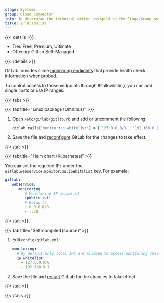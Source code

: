 ```yaml
---
stage: Systems
group: Cloud Connector
info: To determine the technical writer assigned to the Stage/Group associated with this page, see https://handbook.gitlab.com/handbook/product/ux/technical-writing/#assignments
title: IP allowlist
---
```


{{< details >}}

- Tier: Free, Premium, Ultimate
- Offering: GitLab Self-Managed

{{< /details >}}

GitLab provides some [monitoring endpoints](health_check.md)
that provide health check information when probed.

To control access to those endpoints through IP allowlisting, you can add single
hosts or use IP ranges:

{{< tabs >}}

{{< tab title="Linux package (Omnibus)" >}}

1. Open `/etc/gitlab/gitlab.rb` and add or uncomment the following:

   ```ruby
   gitlab_rails['monitoring_whitelist'] = ['127.0.0.0/8', '192.168.0.1']
   ```

1. Save the file and [reconfigure](../restart_gitlab.md#reconfigure-a-linux-package-installation) GitLab for the changes to take effect.

{{< /tab >}}

{{< tab title="Helm chart (Kubernetes)" >}}

You can set the required IPs under the `gitlab.webservice.monitoring.ipWhitelist` key. For example:

```yaml
gitlab:
   webservice:
      monitoring:
         # Monitoring IP allowlist
         ipWhitelist:
         # Defaults
         - 0.0.0.0/0
         - ::/0
```

{{< /tab >}}

{{< tab title="Self-compiled (source)" >}}

1. Edit `config/gitlab.yml`:

   ```yaml
   monitoring:
     # by default only local IPs are allowed to access monitoring resources
     ip_whitelist:
       - 127.0.0.0/8
       - 192.168.0.1
   ```

1. Save the file and [restart](../restart_gitlab.md#self-compiled-installations) GitLab for the changes to take effect.

{{< /tab >}}

{{< /tabs >}}
